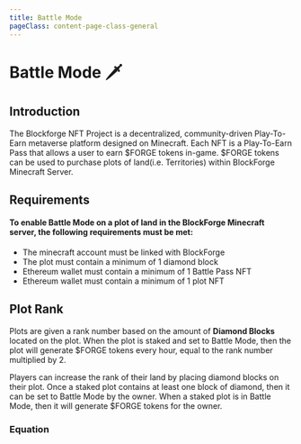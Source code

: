 ```yaml
---
title: Battle Mode
pageClass: content-page-class-general
---
```

# Battle Mode :dagger:
## Introduction

The Blockforge NFT Project is a decentralized, community-driven Play-To-Earn metaverse platform designed on Minecraft. Each NFT is a Play-To-Earn Pass that allows a user to earn $FORGE tokens in-game. $FORGE tokens can be used  to purchase plots of land(i.e. Territories) within BlockForge Minecraft Server.
<battleModeActive />

<BattleModeFlowChart/>

## Requirements


#### To enable Battle Mode on a plot of land in the BlockForge Minecraft server, the following requirements must be met:</p>
* The minecraft account must be linked with BlockForge</h5>
* The plot must contain a minimum of 1 diamond block
* Ethereum wallet must contain a minimum of 1 Battle Pass NFT
* Ethereum wallet must contain a minimum of 1 plot NFT

## Plot Rank
Plots are given a rank number based on the amount of **Diamond Blocks** located on the plot. When the plot is staked and set to Battle Mode, then the plot will generate $FORGE tokens every hour, equal to the rank number multiplied by 2.
<!-- The plot must be staked and set to Battle Mode to generate $FORGE tokens.  -->
<!-- Plot rankings can affect the amount of tokens the plot can generate.  -->
<!-- A plot with a higher rank will generate more $FORGE tokens per day.  -->
Players can increase the rank of their land by placing diamond blocks on their plot. Once a staked plot contains at least one block of diamond, then it can be set to Battle Mode by the owner. When a staked plot is in Battle Mode, then it will generate $FORGE tokens for the owner.

### Equation
<tokenEquation/>
